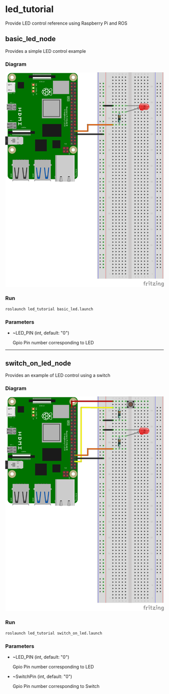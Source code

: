 # led_tutorial

Provide LED control reference using Raspberry Pi and ROS

## basic_led_node

Provides a simple LED control example

### Diagram

![basic_led_diagram](./diagram/basic_led.png)

### Run

```bash
roslaunch led_tutorial basic_led.launch
```

### Parameters

- ~LED_PIN (int, default: "0")

  Gpio Pin number corresponding to LED

----


## switch_on_led_node

Provides an example of LED control using a switch

### Diagram

![switch_on_led_diagram](./diagram/switch_on_led.png)

### Run

```bash
roslaunch led_tutorial switch_on_led.launch
```

### Parameters

- ~LED_PIN (int, default: "0")

  Gpio Pin number corresponding to LED

- ~SwitchPin (int, default: "0")

  Gpio Pin number corresponding to Switch

